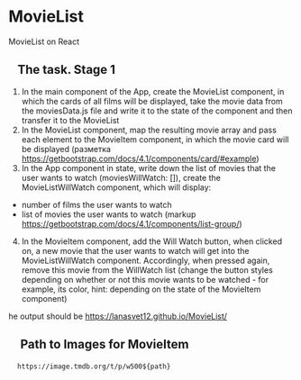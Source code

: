 # MovieList
MovieList on React

 <article class="markdown-body entry-content container-lg" itemprop="text"><h2><a id="user-content-задание-этап-1" class="anchor" aria-hidden="true" href="#задание-этап-1"><svg class="octicon octicon-link" viewBox="0 0 16 16" version="1.1" width="16" height="16" aria-hidden="true"><path fill-rule="evenodd" clip-rule="evenodd" </path></svg></a>The task. Stage 1</h2>
<ol>
<li>In the main component of the App, create the MovieList component, in which the cards of all films will be displayed, take the movie data from the moviesData.js file and write it to the state of the component and then transfer it to the MovieList</li>
<li>
In the MovieList component, map the resulting movie array and
pass each element to the MovieItem component, in which the movie card will be displayed
(разметка <a href="https://getbootstrap.com/docs/4.1/components/card/#example" rel="nofollow">https://getbootstrap.com/docs/4.1/components/card/#example</a>)</li>
<li>
In the App component in state, write down the list of movies that the user wants to watch (moviesWillWatch: []), create the MovieListWillWatch component, which will display:</li>
</ol>
<ul>
<li>number of films the user wants to watch</li>
<li>
list of movies the user wants to watch
(markup <a href = "https://getbootstrap.com/docs/4.1/components/list-group/" rel="nofollow">https://getbootstrap.com/docs/4.1/components/list-group/</a>)</li>
</ul>
<ol start="4">
<li>
In the MovieItem component, add the Will Watch button, when clicked on, a new movie that the user wants to watch will get into the MovieListWillWatch component.
Accordingly, when pressed again, remove this movie from the WillWatch list
(change the button styles depending on whether or not this movie wants to be watched - for example, its color,
hint: depending on the state of the MovieItem component)</li>
</ol>
<p>he output should be <a href="https://reactwarriors.github.io/reactwarriors-stage-1/" rel="nofollow">https://lanasvet12.github.io/MovieList/</a></p>
<h2> <a id = "user-content-image-path-for-component-movieitem" class = "anchor" aria-hidden = "true" href = "# component-image-path-for-component- movieitem "> <svg class =" octicon octicon-link "viewBox =" 0 0 16 16 "version =" 1.1 "width =" 16 "height =" 16 "aria-hidden =" true "> </a> Path to Images for MovieItem </h2>
<pre> <code> https://image.tmdb.org/t/p/w500${path}
</code></pre>
</article>

